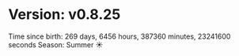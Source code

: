 # Version: v0.8.25
Time since birth: 269 days, 6456 hours, 387360 minutes, 23241600 seconds
Season: Summer ☀️
